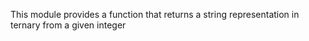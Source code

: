 This module provides a function that returns a string representation in ternary from a given integer
